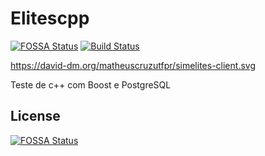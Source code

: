 # Elitescpp
[![FOSSA Status](https://app.fossa.com/api/projects/git%2Bgithub.com%2FmatheuscruzUTFPR%2Fsimelites-cpp.svg?type=shield)](https://app.fossa.com/projects/git%2Bgithub.com%2FmatheuscruzUTFPR%2Fsimelites-cpp?ref=badge_shield)
[![Build Status](https://travis-ci.com/matheuscruzUTFPR/simelites-cpp.svg?branch=master)](https://travis-ci.com/matheuscruzUTFPR/simelites-cpp)

https://david-dm.org/matheuscruzutfpr/simelites-client.svg

Teste de c++ com Boost e PostgreSQL

## License
[![FOSSA Status](https://app.fossa.com/api/projects/git%2Bgithub.com%2FmatheuscruzUTFPR%2Fsimelites-cpp.svg?type=large)](https://app.fossa.com/projects/git%2Bgithub.com%2FmatheuscruzUTFPR%2Fsimelites-cpp?ref=badge_large)
